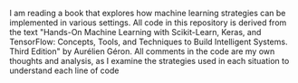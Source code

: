 I am reading a book that explores how machine learning strategies can be implemented in various settings.
All code in this repository is derived from the text "Hands-On Machine Learning with Scikit-Learn, Keras, and TensorFlow: Concepts, Tools, and Techniques to Build Intelligent Systems. Third Edition" by Aurélien Géron.
All comments in the code are my own thoughts and analysis, as I examine the strategies used in each situation to understand each line of code
